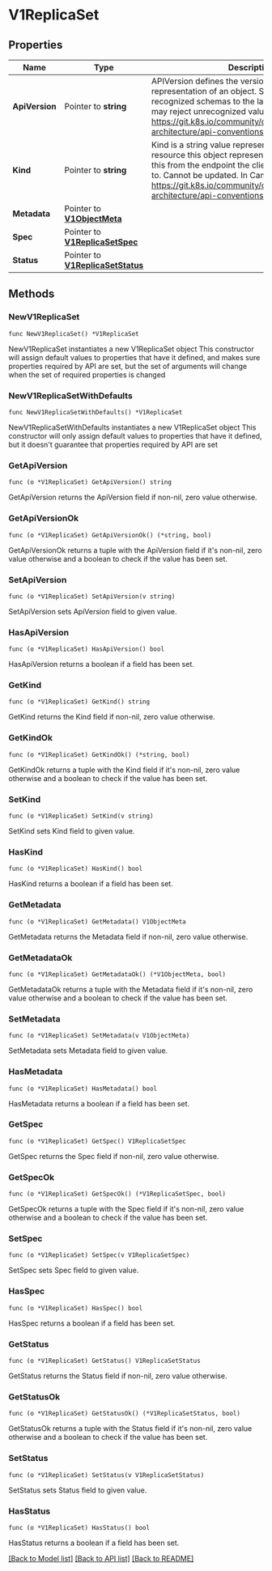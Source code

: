 # V1ReplicaSet

## Properties

Name | Type | Description | Notes
------------ | ------------- | ------------- | -------------
**ApiVersion** | Pointer to **string** | APIVersion defines the versioned schema of this representation of an object. Servers should convert recognized schemas to the latest internal value, and may reject unrecognized values. More info: https://git.k8s.io/community/contributors/devel/sig-architecture/api-conventions.md#resources | [optional] 
**Kind** | Pointer to **string** | Kind is a string value representing the REST resource this object represents. Servers may infer this from the endpoint the client submits requests to. Cannot be updated. In CamelCase. More info: https://git.k8s.io/community/contributors/devel/sig-architecture/api-conventions.md#types-kinds | [optional] 
**Metadata** | Pointer to [**V1ObjectMeta**](V1ObjectMeta.md) |  | [optional] 
**Spec** | Pointer to [**V1ReplicaSetSpec**](V1ReplicaSetSpec.md) |  | [optional] 
**Status** | Pointer to [**V1ReplicaSetStatus**](V1ReplicaSetStatus.md) |  | [optional] 

## Methods

### NewV1ReplicaSet

`func NewV1ReplicaSet() *V1ReplicaSet`

NewV1ReplicaSet instantiates a new V1ReplicaSet object
This constructor will assign default values to properties that have it defined,
and makes sure properties required by API are set, but the set of arguments
will change when the set of required properties is changed

### NewV1ReplicaSetWithDefaults

`func NewV1ReplicaSetWithDefaults() *V1ReplicaSet`

NewV1ReplicaSetWithDefaults instantiates a new V1ReplicaSet object
This constructor will only assign default values to properties that have it defined,
but it doesn't guarantee that properties required by API are set

### GetApiVersion

`func (o *V1ReplicaSet) GetApiVersion() string`

GetApiVersion returns the ApiVersion field if non-nil, zero value otherwise.

### GetApiVersionOk

`func (o *V1ReplicaSet) GetApiVersionOk() (*string, bool)`

GetApiVersionOk returns a tuple with the ApiVersion field if it's non-nil, zero value otherwise
and a boolean to check if the value has been set.

### SetApiVersion

`func (o *V1ReplicaSet) SetApiVersion(v string)`

SetApiVersion sets ApiVersion field to given value.

### HasApiVersion

`func (o *V1ReplicaSet) HasApiVersion() bool`

HasApiVersion returns a boolean if a field has been set.

### GetKind

`func (o *V1ReplicaSet) GetKind() string`

GetKind returns the Kind field if non-nil, zero value otherwise.

### GetKindOk

`func (o *V1ReplicaSet) GetKindOk() (*string, bool)`

GetKindOk returns a tuple with the Kind field if it's non-nil, zero value otherwise
and a boolean to check if the value has been set.

### SetKind

`func (o *V1ReplicaSet) SetKind(v string)`

SetKind sets Kind field to given value.

### HasKind

`func (o *V1ReplicaSet) HasKind() bool`

HasKind returns a boolean if a field has been set.

### GetMetadata

`func (o *V1ReplicaSet) GetMetadata() V1ObjectMeta`

GetMetadata returns the Metadata field if non-nil, zero value otherwise.

### GetMetadataOk

`func (o *V1ReplicaSet) GetMetadataOk() (*V1ObjectMeta, bool)`

GetMetadataOk returns a tuple with the Metadata field if it's non-nil, zero value otherwise
and a boolean to check if the value has been set.

### SetMetadata

`func (o *V1ReplicaSet) SetMetadata(v V1ObjectMeta)`

SetMetadata sets Metadata field to given value.

### HasMetadata

`func (o *V1ReplicaSet) HasMetadata() bool`

HasMetadata returns a boolean if a field has been set.

### GetSpec

`func (o *V1ReplicaSet) GetSpec() V1ReplicaSetSpec`

GetSpec returns the Spec field if non-nil, zero value otherwise.

### GetSpecOk

`func (o *V1ReplicaSet) GetSpecOk() (*V1ReplicaSetSpec, bool)`

GetSpecOk returns a tuple with the Spec field if it's non-nil, zero value otherwise
and a boolean to check if the value has been set.

### SetSpec

`func (o *V1ReplicaSet) SetSpec(v V1ReplicaSetSpec)`

SetSpec sets Spec field to given value.

### HasSpec

`func (o *V1ReplicaSet) HasSpec() bool`

HasSpec returns a boolean if a field has been set.

### GetStatus

`func (o *V1ReplicaSet) GetStatus() V1ReplicaSetStatus`

GetStatus returns the Status field if non-nil, zero value otherwise.

### GetStatusOk

`func (o *V1ReplicaSet) GetStatusOk() (*V1ReplicaSetStatus, bool)`

GetStatusOk returns a tuple with the Status field if it's non-nil, zero value otherwise
and a boolean to check if the value has been set.

### SetStatus

`func (o *V1ReplicaSet) SetStatus(v V1ReplicaSetStatus)`

SetStatus sets Status field to given value.

### HasStatus

`func (o *V1ReplicaSet) HasStatus() bool`

HasStatus returns a boolean if a field has been set.


[[Back to Model list]](../README.md#documentation-for-models) [[Back to API list]](../README.md#documentation-for-api-endpoints) [[Back to README]](../README.md)


